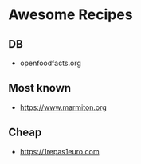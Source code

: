# Awesome Recipes

## DB

- openfoodfacts.org

## Most known

- https://www.marmiton.org

## Cheap

- https://1repas1euro.com
